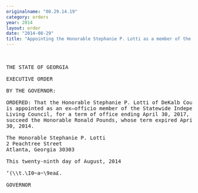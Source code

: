 ```yaml
---
originalname: "08.29.14.19"
category: orders
year: 2014
layout: order
date: "2014-08-29"
title: "Appointing the Honorable Stephanie P. Lotti as a member of the Statewide Independent Living Council"
---
```

<pre>
 

THE STATE OF GEORGIA

EXECUTIVE ORDER

BY THE GOVERNOR:

ORDERED: That the Honorable Stephanie P. Lotti of DeKalb County, Georgia,
is appointed as an ex—officio member of the Statewide Independent
Living Council, for a term of office ending April 30, 2017, to
succeed the Honorable Ronald Pounds, whose term expired April
30, 2014.

The Honorable Stephanie P. Lotti
2 Peachtree Street
Atlanta, Georgia 30303

This twenty-ninth day of August, 2014

‘(\\t.\I0~a~\9ea£.

GOVERNOR

</pre>
